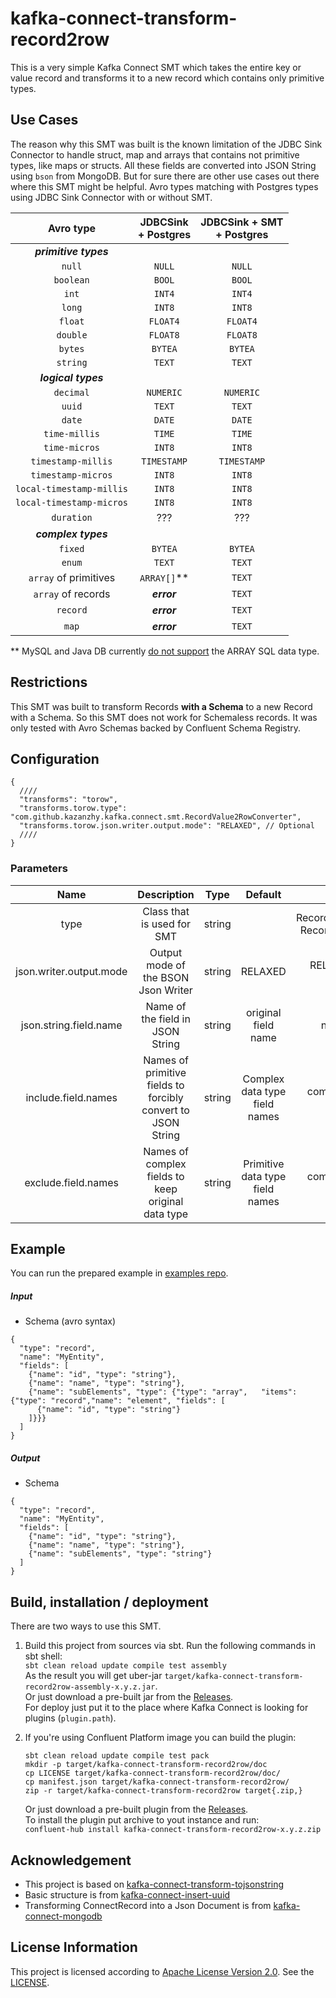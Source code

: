 # kafka-connect-transform-record2row 
This is a very simple Kafka Connect SMT which takes the entire key or value record and transforms it 
to a new record which contains only primitive types.

## Use Cases
The reason why this SMT was built is the known limitation of the JDBC Sink Connector to handle 
struct, map and arrays that contains not primitive types, like maps or structs. 
All these fields are converted into JSON String using ``bson`` from MongoDB.
But for sure there are other use cases out there where this SMT might be helpful.
Avro types matching with Postgres types using JDBC Sink Connector with or without SMT.

|        Avro type         | JDBCSink <br/>+ Postgres | JDBCSink + SMT <br/>+ Postgres |
|:------------------------:|:------------------------:|:------------------------------:|
|  **_primitive types_**   |                          |                                |
|          `null`          |          `NULL`          |             `NULL`             |
|        `boolean`         |          `BOOL`          |             `BOOL`             |
|          `int`           |          `INT4`          |             `INT4`             |
|          `long`          |          `INT8`          |             `INT8`             |
|         `float`          |         `FLOAT4`         |            `FLOAT4`            |
|         `double`         |         `FLOAT8`         |            `FLOAT8`            |
|         `bytes`          |         `BYTEA`          |            `BYTEA`             |
|         `string`         |          `TEXT`          |             `TEXT`             |
|   **_logical types_**    |                          |                                | 
|        `decimal`         |        `NUMERIC`         |           `NUMERIC`            |
|          `uuid`          |          `TEXT`          |             `TEXT`             |
|          `date`          |          `DATE`          |             `DATE`             |
|      `time-millis`       |          `TIME`          |             `TIME`             |
|      `time-micros`       |          `INT8`          |             `INT8`             |
|    `timestamp-millis`    |       `TIMESTAMP`        |          `TIMESTAMP`           |
|    `timestamp-micros`    |          `INT8`          |             `INT8`             |
| `local-timestamp-millis` |          `INT8`          |             `INT8`             |
| `local-timestamp-micros` |          `INT8`          |             `INT8`             |
|        `duration`        |           ???            |              ???               |
|   **_complex types_**    |                          |                                |
|         `fixed`          |         `BYTEA`          |            `BYTEA`             |
|          `enum`          |          `TEXT`          |             `TEXT`             |
|  `array` of primitives   |       `ARRAY[]`**        |             `TEXT`             |
|    `array` of records    |       _**error**_        |             `TEXT`             |
|         `record`         |       _**error**_        |             `TEXT`             |
|          `map`           |       _**error**_        |             `TEXT`             |
** MySQL and Java DB currently [do not support](https://docs.oracle.com/javase/tutorial/jdbc/basics/array.html) the ARRAY SQL data type.

## Restrictions
This SMT was built to transform Records **with a Schema** to a new Record with a Schema.
So this SMT does not work for Schemaless records.
It was only tested with Avro Schemas backed by Confluent Schema Registry.

## Configuration
```json5
{
  ////
  "transforms": "torow",
  "transforms.torow.type": "com.github.kazanzhy.kafka.connect.smt.RecordValue2RowConverter",
  "transforms.torow.json.writer.output.mode": "RELAXED", // Optional
  ////
}
```

### Parameters
|          Name           |                         Description                          |  Type  |             Default             |                    Valid Values                     | Importance |
|:-----------------------:|:------------------------------------------------------------:|:------:|:-------------------------------:|:---------------------------------------------------:|:----------:|
|          type           |                  Class that is used for SMT                  | string |                                 | RecordValue2RowConverter<br/>RecordKey2RowConverter |    high    |
| json.writer.output.mode |             Output mode of the BSON Json Writer              | string |             RELAXED             |              RELAXED, EXTENDED, SHELL               |    high    |
| json.string.field.name  |               Name of the field in JSON String               | string |       original field name       |                  non-empty string                   |    high    |
|   include.field.names   | Names of primitive fields to forcibly convert to JSON String | string |  Complex data type field names  |             comma-separates field names             |    high    |
|   exclude.field.names   |      Names of complex fields to keep original data type      | string | Primitive data type field names |             comma-separates field names             |    high    |


## Example
You can run the prepared example in [examples repo](https://gitlab.com/kazanzhy/kafka-connect-smt-examples).

##### Input
* Schema (avro syntax)
```json5
{
  "type": "record",
  "name": "MyEntity",
  "fields": [
    {"name": "id", "type": "string"},
    {"name": "name", "type": "string"},
    {"name": "subElements", "type": {"type": "array",	"items": {"type": "record","name": "element", "fields": [
      {"name": "id", "type": "string"}
    ]}}}
  ]
}
```

##### Output
* Schema
```json5
{
  "type": "record",
  "name": "MyEntity",
  "fields": [
    {"name": "id", "type": "string"},
    {"name": "name", "type": "string"},
    {"name": "subElements", "type": "string"}
  ]
}
```

## Build, installation / deployment
There are two ways to use this SMT.
1. Build this project from sources via sbt. Run the following commands in sbt shell:  
  ``sbt clean reload update compile test assembly``  
  As the result you will get uber-jar ``target/kafka-connect-transform-record2row-assembly-x.y.z.jar``.  
  Or just download a pre-built jar from the
  [Releases](https://github.com/kazanzhy/kafka-connect-transform-record2row/actions).  
  For deploy just put it to the place where Kafka Connect is looking for plugins (``plugin.path``).

2. If you're using Confluent Platform image you can build the plugin:
    ```
    sbt clean reload update compile test pack
    mkdir -p target/kafka-connect-transform-record2row/doc
    cp LICENSE target/kafka-connect-transform-record2row/doc/
    cp manifest.json target/kafka-connect-transform-record2row/
    zip -r target/kafka-connect-transform-record2row target{.zip,}
    ```
   Or just download a pre-built plugin from  the 
   [Releases](https://github.com/kazanzhy/kafka-connect-transform-record2row/releases).  
   To install the plugin put archive to yout instance and run:  
   ``confluent-hub install kafka-connect-transform-record2row-x.y.z.zip``

## Acknowledgement
* This project is based on [kafka-connect-transform-tojsonstring](https://github.com/an0r0c/kafka-connect-transform-tojsonstring/)
* Basic structure is from [kafka-connect-insert-uuid](https://github.com/cjmatta/kafka-connect-insert-uuid)
* Transforming ConnectRecord into a Json Document is from [kafka-connect-mongodb](https://github.com/hpgrahsl/kafka-connect-mongodb) 

## License Information

This project is licensed according to [Apache License Version 2.0](https://www.apache.org/licenses/LICENSE-2.0).
See the [LICENSE](LICENSE).
